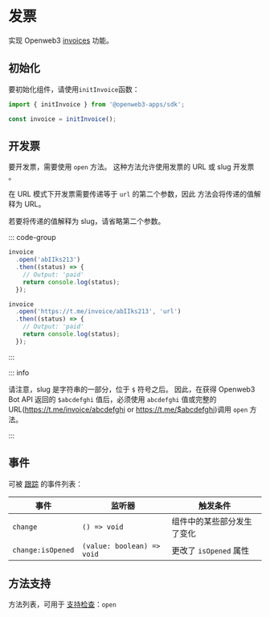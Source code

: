 # 发票

实现 Openweb3 [invoices](https://core.openweb3.org/bots/payments#introducing-payments-2-0)
功能。

## 初始化

要初始化组件，请使用`initInvoice`函数：

```typescript
import { initInvoice } from '@openweb3-apps/sdk';

const invoice = initInvoice();  
```

## 开发票

要开发票，需要使用 `open` 方法。 这种方法允许使用发票的 URL 或 slug 开发票
。

在 URL 模式下开发票需要传递等于 `url` 的第二个参数，因此
方法会将传递的值解释为 URL。

若要将传递的值解释为 slug，请省略第二个参数。

::: code-group

```typescript [Using slug]
invoice
  .open('abIIks213')
  .then((status) => {
    // Output: 'paid'
    return console.log(status);
  });
```

```typescript [Using URL]
invoice
  .open('https://t.me/invoice/abIIks213', 'url')
  .then((status) => {
    // Output: 'paid'
    return console.log(status);
  });
```

:::

::: info

请注意，slug 是字符串的一部分，位于 `$` 符号之后。 因此，在获得 Openweb3 Bot API 返回的 `$abcdefghi` 值后，必须使用 `abcdefghi` 值或完整的 URL(https://t.me/invoice/abcdefghi or https://t.me/$abcdefghi)调用 `open` 方法。

:::

## 事件

可被 [跟踪](#events) 的事件列表：

| 事件                              | 监听器          | 触发条件              |
| ------------------------------- | -------------------------- | ----------------- |
| `change`                        | `() => void`               | 组件中的某些部分发生了变化     |
| `change:isOpened`               | `(value: boolean) => void` | 更改了 `isOpened` 属性 |

## 方法支持

方法列表，可用于 [支持检查](#methods-support)：`open`
